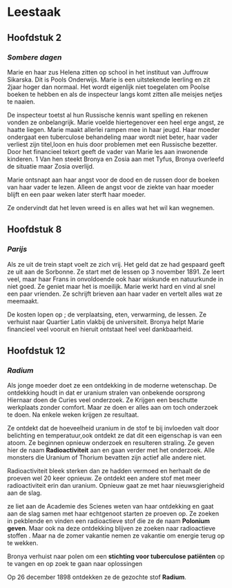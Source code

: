 # Leestaak

## Hoofdstuk 2
### *Sombere dagen*

Marie en haar zus Helena zitten op school in het instituut van Juffrouw Sikarska. Dit is Pools Onderwijs.
Marie is een uitstekende leerling en zit 2jaar hoger dan normaal.
Het wordt eigenlijk niet toegelaten om Poolse boeken te hebben en als de inspecteur langs komt zitten alle meisjes netjes te naaien.

De inspecteur toetst al hun Russische kennis want spelling en rekenen vonden ze onbelangrijk. Marie voelde hiertegenover een heel erge angst, ze haatte liegen.
Marie maakt allerlei rampen mee in haar jeugd. Haar moeder ondergaat een tuberculose behandeling maar wordt niet beter, haar vader verliest zijn titel,loon en huis door problemen met een Russische bezetter. Door het financieel tekort geeft de vader van Marie les aan inwonende kinderen. 1 Van hen steekt Bronya en Zosia aan met Tyfus, Bronya overleefd de situatie maar Zosia overlijd.

Marie ontsnapt aan haar angst voor de dood en de russen door de boeken van haar vader te lezen. Alleen de angst voor de ziekte van haar moeder blijft en een paar weken later sterft haar moeder.

Ze ondervindt dat het leven wreed is en alles wat het wil kan wegnemen.

## Hoofdstuk 8
### *Parijs*

Als ze uit de trein stapt voelt ze zich vrij. Het geld dat ze had gespaard geeft ze uit aan de Sorbonne. Ze start met de lessen op 3 november 1891.
Ze leert veel, maar haar Frans in onvoldoende ook haar wiskunde en natuurkunde in niet goed. Ze geniet maar het is moeilijk.
Marie werkt hard en vind al snel een paar vrienden. Ze schrijft brieven aan haar vader en vertelt alles wat ze meemaakt.

De kosten lopen op ; de verplaatsing, eten, verwarming, de lessen. Ze verhuist naar Quartier Latin vlakbij de universiteit. Bronya helpt Marie financieel veel vooruit en hieruit ontstaat heel veel dankbaarheid.


## Hoofdstuk 12
### *Radium*

Als jonge moeder doet ze een ontdekking in de moderne wetenschap. De ontdekking houdt in dat er uranium stralen van onbekende oorsprong
Hiernaar doen de Curies veel onderzoek. Ze Krijgen een beschutte werkplaats zonder comfort. Maar ze doen er alles aan om toch onderzoek te doen. Na enkele weken krijgen ze resultaat.

Ze ontdekt dat de hoeveelheid uranium in de stof te bij invloeden valt door belichting en temperatuur,ook ontdekt ze dat  dit een eigenschap is van een atoom.
Ze beginnen opnieuw onderzoek en resulteren straling. Ze geven hier de naam **Radioactiviteit** aan en gaan verder met het onderzoek.
Alle monsters die Uranium of Thorium bevatten zijn actief alle andere niet.

Radioactiviteit bleek sterken dan ze hadden vermoed en herhaalt de de proeven wel 20 keer opnieuw.
Ze ontdekt een andere stof met meer radioactiviteit erin dan uranium.
Opnieuw gaat ze met haar nieuwsgierigheid aan de slag.

ze liet aan de Academie des Scienes weten van haar ontdekking en gaat aan de slag samen met haar echtgenoot starten ze proeven op.
Ze zoeken in pekblende en vinden een radioactieve stof die ze de naam **Polonium geven**.
Maar ook na deze ontdekking blijven ze zoeken naar radioactieve stoffen . Maar na de zomer vakantie nemen ze vakantie om energie terug op te wekken.

Bronya verhuist naar polen om een **stichting voor tuberculose patiënten** op te vangen en op zoek te gaan naar oplossingen

Op 26 december 1898 ontdekken ze de gezochte stof **Radium**.

